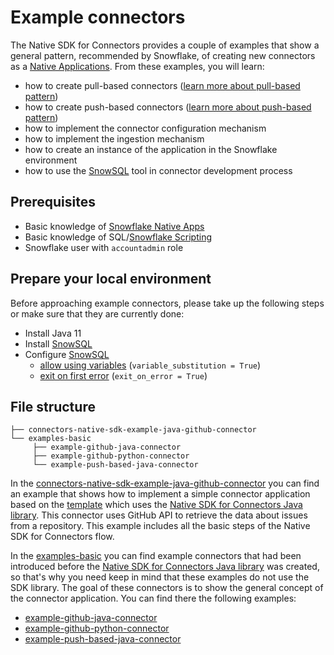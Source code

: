 # Example connectors

The Native SDK for Connectors provides a couple of examples that show a general pattern, recommended by Snowflake, of 
creating new connectors as a [Native Applications][Native Apps docs]. 
From these examples, you will learn:
* how to create pull-based connectors ([learn more about pull-based pattern][Pull-based pattern])
* how to create push-based connectors ([learn more about push-based pattern][Push-based pattern])
* how to implement the connector configuration mechanism
* how to implement the ingestion mechanism
* how to create an instance of the application in the Snowflake environment
* how to use the [SnowSQL][SnowSQL guide] tool in connector development process

## Prerequisites

- Basic knowledge of [Snowflake Native Apps][Native Apps docs]
- Basic knowledge of SQL/[Snowflake Scripting][Snowflake Scripting docs]
- Snowflake user with `accountadmin` role

## Prepare your local environment

Before approaching example connectors, please take up the following steps or make sure that they are currently done:
- Install Java 11
- Install [SnowSQL][SnowSQL guide]
- Configure [SnowSQL][SnowSQL guide]
  - [allow using variables][SnowSQL variables] (`variable_substitution = True`)
  - [exit on first error][SnowSQL exit on error] (`exit_on_error = True`)

## File structure

```text
├── connectors-native-sdk-example-java-github-connector
└── examples-basic
     ├── example-github-java-connector
     ├── example-github-python-connector
     └── example-push-based-java-connector
```

In the [connectors-native-sdk-example-java-github-connector][connectors-native-sdk-example-java-github-connector dir]
you can find an example that shows how to implement a simple connector application based on the [template][connectors-native-sdk template]
which uses the [Native SDK for Connectors Java library][connectors-native-sdk-java]. This connector uses GitHub API to 
retrieve the data about issues from a repository. This example includes all the basic steps of the Native SDK for 
Connectors flow.

In the [examples-basic][examples-basic dir] you can find example connectors that had been introduced before the [Native SDK 
for Connectors Java library][connectors-native-sdk-java] was created, so that's why you need keep in mind that these examples
do not use the SDK library. The goal of these connectors is to show the general concept of the connector application. 
You can find there the following examples:
* [example-github-java-connector][example-github-java-connector dir]
* [example-github-python-connector][example-github-python-connector dir]
* [example-push-based-java-connector][example-push-based-java-connector dir]



[Native Apps docs]: https://docs.snowflake.com/en/developer-guide/native-apps/native-apps-about
[SnowSQL guide]: https://docs.snowflake.com/en/user-guide/snowsql
[SnowSQL variables]: https://docs.snowflake.com/en/user-guide/snowsql-use#enabling-variable-substitution
[SnowSQL exit on error]: https://docs.snowflake.com/en/user-guide/snowsql-config#exit-on-error
[Snowflake Scripting docs]: https://docs.snowflake.com/en/developer-guide/snowflake-scripting/index
[Pull-based pattern]: https://docs.snowflake.com/en/developer-guide/native-apps/connector-sdk/about-connector-sdk#what-is-a-native-connector
[Push-based pattern]: https://docs.snowflake.com/en/developer-guide/native-apps/connector-sdk/about-connector-sdk#what-is-a-native-connector

[connectors-native-sdk-example-java-github-connector dir]: ./connectors-native-sdk-example-java-github-connector
[example-github-java-connector dir]: ./examples-basic/example-github-java-connector
[example-github-python-connector dir]: ./examples-basic/example-github-python-connector
[example-push-based-java-connector dir]: ./examples-basic/example-push-based-java-connector

[examples-basic dir]: ./examples-basic
[connectors-native-sdk template]: ../templates/connectors-native-sdk-template
[connectors-native-sdk-java]: ../connectors-native-sdk-java
